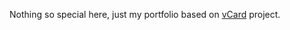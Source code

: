 Nothing so special here, just my portfolio based on [vCard](https://github.com/codewithsadee/vcard-personal-portfolio) project.

